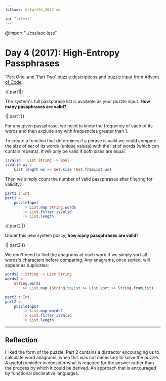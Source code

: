 ```yaml
---
follows: data/d04_2017.md

id: "litvis"
---
```


@import "../css/aoc.less"

# Day 4 (2017): High-Entropy Passphrases

'Part One' and 'Part Two' puzzle descriptions and puzzle input from [Advent of Code](https://adventofcode.com/2017/day/4).

{( part1|}

The system's full passphrase list is available as your puzzle input. **How many passphrases are valid?**

{| part1 )}

For any given passphrase, we need to know the frequency of each of its words and then exclude any with frequencies greater than 1.

To create a function that determines if a phrase is valid we could compare the size of _set_ of its words (unique values) with the list of words (which can contain repeats). It will only be valid if both sizes are equal.

```elm {l}
isValid : List String -> Bool
isValid ws =
    List.length ws == Set.size (Set.fromList ws)
```

Then we simply count the number of valid passphrases after filtering for validity:

```elm {l r}
part1 : Int
part1 =
    puzzleInput
        |> List.map String.words
        |> List.filter isValid
        |> List.length
```

{( part2 |}

Under this new system policy, **how many passphrases are valid**?

{| part2 )}

We don't need to find the anagrams of each word if we simply sort all words's characters before comparing. Any anagrams, once sorted, will appear as duplicates:

```elm {l}
words2 : String -> List String
words2 =
    String.words
        >> List.map (String.toList >> List.sort >> String.fromList)
```

```elm {l r}
part2 : Int
part2 =
    puzzleInput
        |> List.map words2
        |> List.filter isValid
        |> List.length
```

---

## Reflection

I liked the form of the puzzle. Part 2 contains a distractor encouraging us to calculate word anagrams, when this was not necessary to solve the puzzle. A useful reminder to consider what is required for the answer rather than the process by which it could be derived. An approach that is encouraged by functional declarative languages.

